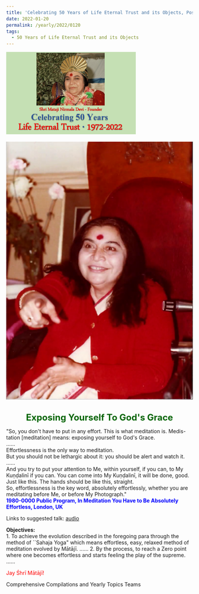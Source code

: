 ```yaml
---
title: 'Celebrating 50 Years of Life Eternal Trust and its Objects, Post 3'
date: 2022-01-20
permalink: /yearly/2022/0120
tags:
  - 50 Years of Life Eternal Trust and its Objects
---
```


<div style="text-align: left"><img src="/images/Celebrating50YearsLET.png" width="350" /></div><br>

<div style="text-align: center"><img src="/images/image884_Usha_Peter_Brownscombe_Collection.png" /></div>

<br>
<p style="color:DarkGreen; text-align:center">
<font size="+2"><b>Exposing Yourself To God's Grace</b><br></font>
</p>

<p>
"So, you don't have to put in any effort. This is what meditation is. Medis-tation [meditation] means: exposing yourself to God's Grace.<br>
......<br>
Effortlessness is the only way to meditation.<br>
But you should not be lethargic about it: you should be alert and watch it.<br>
......<br>
And you try to put your attention to Me, within yourself, if you can, to My Kuṇḍalinī if you can. You can come into My Kuṇḍalinī, it will be done, good. Just like this. The hands should be like this, straight.<br>
So, effortlessness is the key word, absolutely effortlessly, whether you are meditating before Me, or before My Photograph."<br>
<font color="blue"><b>1980-0000 Public Program, In Meditation You Have to Be Absolutely Effortless, London, UK</b></font><br>
</p>

Links to suggested talk: <a href="https://soundcloud.com/nirmala-vidya-portal/1980-0000-1-how_to_meditate-1"> audio</a><br>

<p>
<b>Objectives:</b><br>
1. To achieve the evolution described in the foregoing para through the method of ``Sahaja Yoga" which means effortless, easy, relaxed method of meditation evolved by Mātājī. ......
2. By the process, to reach a Zero point where one becomes effortless and starts feeling the play of the supreme. ...... 
</p>

<p style="color:red;">Jay Śhrī Mātājī!<br></p>

Comprehensive Compilations and Yearly Topics Teams